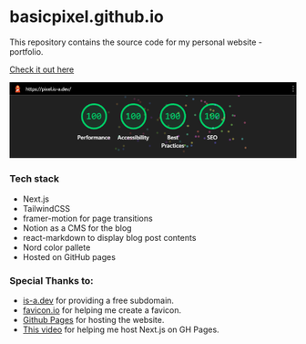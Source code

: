 # basicpixel.github.io

This repository contains the source code for my personal website - portfolio.

[Check it out here](https://basicpixel.github.io)

![Lighthouse scores](public/images/lighthouse.png)

### Tech stack

- Next.js
- TailwindCSS
- framer-motion for page transitions
- Notion as a CMS for the blog
- react-markdown to display blog post contents
- Nord color pallete
- Hosted on GitHub pages

### Special Thanks to:

- [is-a.dev](https://github.com/is-a-dev/register) for providing a free subdomain.
- [favicon.io](https://favicon.io) for helping me create a favicon.
- [Github Pages](https://pages.github.com/) for hosting the website.
- [This video](https://youtu.be/yRz8D_oJMWQ) for helping me host Next.js on GH Pages.
